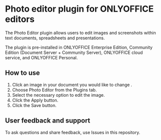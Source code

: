 # Photo editor plugin for ONLYOFFICE editors

The Photo Editor plugin allows users to edit images and screenshots within text documents, spreadsheets and presentations.

The plugin is pre-installed in ONLYOFFICE Enterprise Edition, Community Edition (Document Server + Community Server), ONLYOFFICE cloud service, and ONLYOFFICE Personal.

## How to use

1. Click an image in your document you would like to change .
2. Choose Photo Editor from the Plugins tab.
3. Select the necessary option to edit the image.
4. Click the Apply button.
5. Click the Save button. 

## User feedback and support

To ask questions and share feedback, use Issues in this repository.
